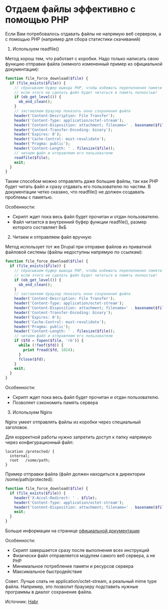 # Отдаем файлы эффективно с помощью PHP

Если Вам потребовалось отдавать файлы не напрямую веб сервером, а с помощью 
PHP (например для сбора статистики скачиваний)

1. Используем readfile()

Метод хорош тем, что работает с коробки. Надо только написать свою функцию 
отправки файла (немного измененный пример из официальной документации): 

```php
function file_force_download($file) {
  if (file_exists($file)) {
    // сбрасываем буфер вывода PHP, чтобы избежать переполнения памяти выделенной под скрипт
    // если этого не сделать файл будет читаться в память полностью!
    if (ob_get_level()) {
      ob_end_clean();
    }
    // заставляем браузер показать окно сохранения файла
    header('Content-Description: File Transfer');
    header('Content-Type: application/octet-stream');
    header('Content-Disposition: attachment; filename=' . basename($file));
    header('Content-Transfer-Encoding: binary');
    header('Expires: 0');
    header('Cache-Control: must-revalidate');
    header('Pragma: public');
    header('Content-Length: ' . filesize($file));
    // читаем файл и отправляем его пользователю
    readfile($file);
    exit;
  }
}
```

Таким способом можно отправлять даже большие файлы, так как PHP будет читать файл 
и сразу отдавать его пользователю по частям. В документации четко сказано, 
что readfile() не должен создавать проблемы с памятью.

Особенности:
* Скрипт ждет пока весь файл будет прочитан и отдан пользователю.
* Файл читается в внутренний буфер функции readfile(), размер которого составляет 
8кБ

2. Читаем и отправляем файл вручную

Метод использует тот же Drupal при отправке файлов из приватной файловой системы 
(файлы недоступны напрямую по ссылкам):

```php
function file_force_download($file) {
  if (file_exists($file)) {
    // сбрасываем буфер вывода PHP, чтобы избежать переполнения памяти выделенной под скрипт
    // если этого не сделать файл будет читаться в память полностью!
    if (ob_get_level()) {
      ob_end_clean();
    }
    // заставляем браузер показать окно сохранения файла
    header('Content-Description: File Transfer');
    header('Content-Type: application/octet-stream');
    header('Content-Disposition: attachment; filename=' . basename($file));
    header('Content-Transfer-Encoding: binary');
    header('Expires: 0');
    header('Cache-Control: must-revalidate');
    header('Pragma: public');
    header('Content-Length: ' . filesize($file));
    // читаем файл и отправляем его пользователю
    if ($fd = fopen($file, 'rb')) {
      while (!feof($fd)) {
        print fread($fd, 1024);
      }
      fclose($fd);
    }
    exit;
  }
}
```

Особенности:
* Скрипт ждет пока весь файл будет прочитан и отдан пользователю.
* Позволяет сэкономить память сервера

3. Используем Nginx

Nginx умеет отправлять файлы из коробки через специальный заголовок.

Для корректной работы нужно запретить доступ к папку напрямую через конфигурационный файл:

```
location /protected/ {
  internal;
  root   /some/path;
}
```
Пример отправки файла (файл должен находиться в директории /some/path/protected):

```php
function file_force_download($file) {
  if (file_exists($file)) {
    header('X-Accel-Redirect: ' . $file);
    header('Content-Type: application/octet-stream');
    header('Content-Disposition: attachment; filename=' . basename($file));
    exit;
  }
}
```

Больше информации на странице [официальной документации](http://wiki.nginx.org/NginxXSendfile)

Особенности:
* Скрипт завершается сразу после выполнения всех инструкций
* Физически файл отправляется модулем самого веб сервера, а не PHP
* Минимальное потребление памяти и ресурсов сервера
* Максимальное быстродействие

Совет.
Лучше слать не application/octet-stream, а реальный mime type файла. 
Например, это позволит браузеру подставить нужные программы в диалог сохранение файла.

Источник: [Habr](https://habrahabr.ru/post/151795/)